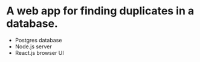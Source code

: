 # A web app for finding duplicates in a database.
- Postgres database
- Node.js server
- React.js browser UI